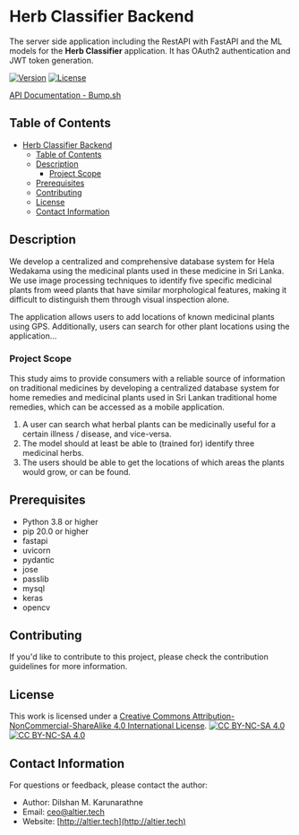 # Herb Classifier Backend

The server side application including the RestAPI with FastAPI and the ML models for the **Herb Classifier**
application. It has OAuth2 authentication and JWT token generation. 

[![Version](https://img.shields.io/badge/version-1.5-brightgreen.svg)](https://pypi.org/project/ad-topic-recommender/)
[![License](https://img.shields.io/badge/license-CC%20BY--NC--SA%204.0-blue.svg)](https://creativecommons.org/licenses/by-nc-sa/4.0/)

[API Documentation - Bump.sh](https://bump.sh/dilshankarunarathne/doc/herb-classifier-api)

## Table of Contents

- [Herb Classifier Backend](#herb-classifier-backend)
  - [Table of Contents](#table-of-contents)
  - [Description](#description)
    - [Project Scope](#project-scope)
  - [Prerequisites](#prerequisites)
  - [Contributing](#contributing)
  - [License](#license)
  - [Contact Information](#contact-information)

## Description

We develop a centralized and comprehensive database system for Hela Wedakama using 
the medicinal plants used in these medicine in Sri Lanka. We use image processing 
techniques to identify five specific medicinal plants from weed plants that have similar 
morphological features, making it difficult to distinguish them through visual inspection 
alone.

The application allows users to add locations of known medicinal plants using GPS. 
Additionally, users can search for other plant locations using the application...

### Project Scope
This study aims to provide consumers with a reliable source of information on traditional 
medicines by developing a centralized database system for home remedies and medicinal 
plants used in Sri Lankan traditional home remedies, which can be accessed as a mobile 
application. 

1. A user can search what herbal plants can be medicinally useful for a certain illness / disease,
and vice-versa.
2. The model should at least be able to (trained for) identify three medicinal herbs.
3. The users should be able to get the locations of which areas the plants would grow, or can be found.

## Prerequisites

- Python 3.8 or higher
- pip 20.0 or higher
- fastapi
- uvicorn
- pydantic
- jose
- passlib
- mysql
- keras
- opencv

## Contributing

If you'd like to contribute to this project, please check the contribution guidelines for more information.

## License

This work is licensed under a
[Creative Commons Attribution-NonCommercial-ShareAlike 4.0 International License][cc-by-nc-sa].
[![CC BY-NC-SA 4.0][cc-by-nc-sa-shield]][cc-by-nc-sa]  
[![CC BY-NC-SA 4.0][cc-by-nc-sa-image]][cc-by-nc-sa] 

[cc-by-nc-sa]: http://creativecommons.org/licenses/by-nc-sa/4.0/
[cc-by-nc-sa-image]: https://licensebuttons.net/l/by-nc-sa/4.0/88x31.png
[cc-by-nc-sa-shield]: https://img.shields.io/badge/License-CC%20BY--NC--SA%204.0-lightgrey.svg

## Contact Information

For questions or feedback, please contact the author:

- Author: Dilshan M. Karunarathne
- Email: ceo@altier.tech
- Website: [http://altier.tech](http://altier.tech)
